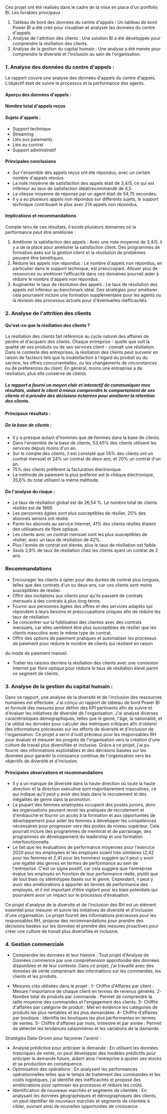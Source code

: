 Ces projet ont été réalisés dans le cadre de la mise en place d'un portfolio BI. Les livrables principaux :

1) Tableau de bord des données du centre d'appels : Un tableau de bord Power BI a été créé pour visualiser et analyser les données du centre d'appels.
2) Analyse de l'attrition des clients : Une solution BI a été développée pour comprendre la résiliation des clients.
3) Analyse de la gestion du capital humain : Une analyse a été menée pour comprendre la diversité et l'inclusion au sein de l'organisation.

### 1. Analyse des données du centre d'appels :

Le rapport couvre une analyse des données d'appels du centre d'appels. L'objectif était de suivre le processus et la performance des agents.

#### Aperçu des données d'appels :

  #### Nombre total d'appels reçus
  #### Sujets d'appels :
* Support technique
* Streaming
* Liés aux paiements
* Liés au contrat
* Support administratif
  

#### Principales conclusions

* Sur l'ensemble des appels reçus ont été répondus, avec un certain nombre d'appels résolus.
* La note moyenne de satisfaction des appels était de 3,4/5, ce qui est inférieur au taux de satisfaction idéal/recommandé de 4,5.
* La vitesse moyenne de réponse par un agent était de 54,75 secondes.
* Il y a eu plusieurs appels non répondus sur différents sujets, le support technique contribuant le plus avec 214 appels non répondus.

#### Implications et recommandations

Compte tenu de ces résultats, il existe plusieurs domaines où la performance peut être améliorée :

1. Améliorer la satisfaction des appels : Avec une note moyenne de 3,4/5, il y a de la place pour améliorer la satisfaction client. Des programmes de formation axés sur la gestion client et la résolution de problèmes peuvent être bénéfiques.
2. Réduire les appels non répondus : Le nombre d'appels non répondus, en particulier dans le support technique, est préoccupant. Allouer plus de ressources ou améliorer l'efficacité dans ces domaines pourrait aider à réduire le nombre d'appels non répondus.
3. Augmenter le taux de résolution des appels : Le taux de résolution des appels est inférieur au benchmark idéal. Des stratégies pour améliorer cela pourraient inclure une formation supplémentaire pour les agents ou la révision des processus actuels pour d'éventuelles inefficacités.

### 2. Analyse de l'attrition des clients

#### Qu'est-ce que la résiliation des clients ?

La résiliation des clients fait référence au cycle naturel des affaires de perdre et d'acquérir des clients. Chaque entreprise - quelle que soit la qualité de ses produits ou de ses services client - connaît une résiliation. Dans le contexte des entreprises, la résiliation des clients peut survenir en raison de facteurs tels que la insatisfaction à l'égard du produit ou du service, les offres concurrentielles, ou les changements de circonstances ou de préférences du client. En général, moins une entreprise a de résiliation, plus elle conserve de clients.

##### Le rapport a fourni un moyen clair et interactif de communiquer mes résultats, aidant le client à mieux comprendre le comportement de ses clients et à prendre des décisions éclairées pour améliorer la rétention des clients.

#### Principaux résultats :

##### De la base de clients :

* Il y a presque autant d'hommes que de femmes dans la base de clients.
* Dans l'ensemble de la base de clients, 53,45% des clients utilisent les services depuis moins d'un an.
* Sur le compte des clients, il est constaté que 55% des clients ont un contrat mensuel et 24% un contrat de deux ans, et 20% un contrat d'un an.
* 75% des clients préfèrent la facturation électronique.
* La méthode de paiement la plus préférée est le chèque électronique, 35,6% du total utilisent la même méthode.

#### De l'analyse du risque :

* Le taux de résiliation global est de 26,54 %. Le nombre total de clients résiliés est de 1869.
* Les personnes âgées sont plus susceptibles de résilier, 25% des abonnés seniors ont résilié.
* Parmi les abonnés au service Internet, 41% des clients résiliés étaient des utilisateurs de fibre optique.
* Les clients avec un contrat mensuel sont les plus susceptibles de résilier, avec un taux de résiliation de 42%.
* Plus l'année de contrat est élevée, plus le taux de résiliation est faible.
* Seuls 2,8% de taux de résiliation chez les clients ayant un contrat de 2 ans.  

### Recommandations

* Encourager les clients à opter pour des durées de contrat plus longues, telles que des contrats d'un ou deux ans, car ces clients sont moins susceptibles de résilier.
* Offrir des incitations aux clients pour qu'ils passent de contrats mensuels à des contrats à plus long terme.
* Fournir aux personnes âgées des offres et des services adaptés qui répondent à leurs besoins et préoccupations uniques afin de réduire les taux de résiliation.
* Se concentrer sur la fidélisation des clientes avec des contrats mensuels, car elles semblent être plus susceptibles de résilier que les clients masculins avec le même type de contrat.
* Offrir des options de paiement pratiques et automatiser les processus de paiement pour réduire le nombre de clients qui résilient en raison

 du mode de paiement manuel.
* Traiter les raisons derrière la résiliation des clients avec une connexion Internet par fibre optique pour réduire le taux de résiliation élevé parmi ce segment de clients.

### 3. Analyse de la gestion du capital humain :

Dans ce rapport, une analyse de la diversité et de l'inclusion des ressources humaines est effectuée. J'ai conçu un rapport de tableau de bord Power BI et formulé des mesures pour définir des KPI pertinents afin de suivre et d'évaluer les initiatives de diversité de l'organisation. J'ai analysé diverses caractéristiques démographiques, telles que le genre, l'âge, la nationalité, et j'ai utilisé les données pour calculer des métriques critiques afin d'obtenir des informations précieuses sur les efforts de diversité et d'inclusion de l'organisation. Ce projet a servi d'outil précieux pour les responsables RH pour évaluer et mesurer les progrès de l'organisation vers la création d'une culture de travail plus diversifiée et inclusive. Grâce à ce projet, j'ai pu fournir des informations exploitables et des décisions basées sur les données pour garantir la croissance continue de l'organisation vers les objectifs de diversité et d'inclusion.

#### Principales observations et recommandations  

* Il y a un manque de diversité dans la haute direction où toute la haute direction et la direction exécutive sont majoritairement masculines, ce qui indique qu'il peut y avoir des biais dans le recrutement et des inégalités de genre dans la promotion.
* La plupart des femmes employées occupent des postes juniors, donc les organisations peuvent revoir les pratiques de recrutement et d'embauche et fournir un accès à la formation et aux opportunités de développement pour aider les femmes à développer les compétences nécessaires pour progresser vers des postes de niveau supérieur. Cela pourrait inclure des programmes de mentorat et de parrainage, des programmes de développement du leadership et une formation interfonctionnelle.
* Le fait que les évaluations de performance moyennes pour l'exercice 2020 pour les employées et les employés soient très similaires (2,42 pour les femmes et 2,41 pour les hommes) suggère qu'il peut y avoir une égalité des genres en termes de performance au sein de l'entreprise. C'est un signe positif, car cela suggère que l'entreprise évalue les employés en fonction de leur performance réelle, plutôt que de tout biais ou stéréotypes basés sur le genre. Cependant, il peut y avoir des améliorations à apporter en termes de performance des employés, et il est important d'être vigilant pour les biais potentiels qui pourraient avoir un impact sur le processus d'évaluation.

Ce projet d'analyse de la diversité et de l'inclusion des RH est un élément essentiel pour mesurer et suivre les initiatives de diversité et d'inclusion d'une organisation. Le projet fournit des informations précieuses pour les responsables RH, propose des recommandations pour prendre des décisions basées sur les données et prendre des mesures proactives pour créer une culture de travail plus diversifiée et inclusive.

### 4. Gestion commerciale

* Comprendre les données et leur histoire :
Tout projet d'Analyse de Données commence par une compréhension approfondie des données disponibles et de leur contexte.
Dans ce projet, j'ai travaillé avec des données de vente comprenant des informations sur les commandes, les clients et les produits. 

* Mesures clés utilisées dans le projet :
1- Chiffre d'Affaires par client : Mesure l'importance de chaque client en termes de revenus générés.
2- Nombre total de produits par commande : Permet de comprendre la taille moyenne des commandes et l'engagement des clients.
3- Chiffre d'affaires par catégorie de produit : Met en évidence les catégories de produits les plus rentables et les plus demandées.
4- Chiffre d'affaires par boutique : Identifie les boutiques les plus performantes en termes de ventes.
5- Chiffre d'affaires par mois, trimestre et par année : Permet de détecter les tendances saisonnières et les variations de la demande.

Stratégies Data-Driven pour façonner l'avenir :
* Analyse prédictive pour anticiper la demande : En utilisant les données historiques de vente, on peut développer des modèles prédictifs pour anticiper la demande future, aidant ainsi l'entreprise à ajuster ses stocks et sa production en conséquence.
* Optimisation des opérations : En analysant les performances opérationnelles telles que le temps de traitement des commandes et les coûts logistiques, j'ai identifié des inefficacités et proposé des améliorations pour optimiser les processus et réduire les coûts.
* Identification de nouveaux marchés et segments de clientèle  : En analysant les données géographiques et démographiques des clients, on peut identifier de nouveaux marchés et segments de clientèle à cibler, ouvrant ainsi de nouvelles opportunités de croissance.